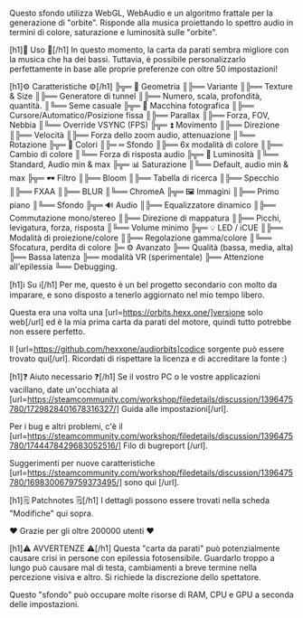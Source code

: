 Questo sfondo utilizza WebGL, WebAudio e un algoritmo frattale per la generazione di "orbite". Risponde alla musica proiettando lo spettro audio in termini di colore, saturazione e luminosità sulle "orbite".

[h1]🧬 Uso 🧬[/h1]
In questo momento, la carta da parati sembra migliore con la musica che ha dei bassi.
Tuttavia, è possibile personalizzarlo perfettamente in base alle proprie preferenze con oltre 50 impostazioni!

[h1]⚙️ Caratteristiche ⚙️[/h1]
╠╦═ 📐 Geometria
║╠══ Variante
║╠══ Texture & Size
║╠══ Generatore di tunnel
║╠══ Numero, scala, profondità, quantità.
║╚══ Seme casuale
╠╦═ 🎥 Macchina fotografica
║╠══ Cursore/Automatico/Posizione fissa
║╠══ Parallax
║╠══ Forza, FOV, Nebbia
║╚══ Override VSYNC (FPS)
╠╦═ ⏫ Movimento
║╠══ Direzione
║╠══ Velocità
║╠══ Forza dello zoom audio, attenuazione
║╚══ Rotazione
╠╦═ 🌈 Colori
║╠═ ═ Sfondo
║╠══ 6x modalità di colore
║╠══ Cambio di colore
║╚══ Forza di risposta audio
╠╦═ 🔆 Luminosità
║╚══ Standard, Audio min & max
╠╦═ 📊 Saturazione
║╚══ Default, audio min & max
╠╦═ 🕶 Filtro
║╠══ Bloom
║╠══ Tabella di ricerca
║╠══ Specchio
║╠══ FXAA
║╠══ BLUR
║╚══ ChromeA
╠╦═ 🖼 Immagini
║╠══ Primo piano
║╚══ Sfondo
╠╦═ 🔊 Audio
║╠══ Equalizzatore dinamico
║╠══ Commutazione mono/stereo
║╠══ Direzione di mappatura
║╠══ Picchi, levigatura, forza, risposta
║╚══ Volume minimo
╠╦═ 💡 LED / iCUE
║╠══ Modalità di proiezione/colore
║╠══ Regolazione gamma/colore
║╚══ Sfocatura, perdita di colore
╠═ ⚙️ Avanzato
╠══ Qualità (bassa, media, alta)
╠══ Bassa latenza
╠══ modalità VR (sperimentale)
╠══ Attenzione all'epilessia
╚══ Debugging.


[h1]ℹ️ Su ℹ️[/h1]
Per me, questo è un bel progetto secondario con molto da imparare, e sono disposto a tenerlo aggiornato nel mio tempo libero. 

Questa era una volta una [url=https://orbits.hexx.one/]versione solo web[/url] ed è la mia prima carta da parati del motore, quindi tutto potrebbe non essere perfetto.

Il [url=https://github.com/hexxone/audiorbits]codice sorgente può essere trovato qui[/url]. Ricordati di rispettare la licenza e di accreditare la fonte :)


[h1]❓ Aiuto necessario ❓[/h1]
Se il vostro PC o le vostre applicazioni vacillano, date un'occhiata al [url=https://steamcommunity.com/workshop/filedetails/discussion/1396475780/1729828401678316327/] Guida alle impostazioni[/url].

Per i bug e altri problemi, c'è il [url=https://steamcommunity.com/workshop/filedetails/discussion/1396475780/1744478429683052516/] Filo di bugreport [/url].

Suggerimenti per nuove caratteristiche [url=https://steamcommunity.com/workshop/filedetails/discussion/1396475780/1698300679759373495/] sono qui [/url].


[h1]🗒 Patchnotes 🗒[/h1]
I dettagli possono essere trovati nella scheda "Modifiche" qui sopra.


❤️ Grazie per gli oltre 200000 utenti ❤️


[h1]⚠️ AVVERTENZE ⚠️[/h1]
Questa "carta da parati" può potenzialmente causare crisi in persone con epilessia fotosensibile.
Guardarlo troppo a lungo può causare mal di testa, cambiamenti a breve termine nella percezione visiva e altro.
Si richiede la discrezione dello spettatore.

Questo "sfondo" può occupare molte risorse di RAM, CPU e GPU a seconda delle impostazioni.
